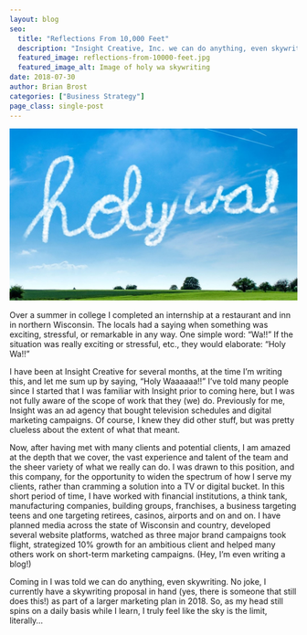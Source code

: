 ```yaml
---
layout: blog
seo:
  title: "Reflections From 10,000 Feet"
  description: "Insight Creative, Inc. we can do anything, even skywriting."
  featured_image: reflections-from-10000-feet.jpg
  featured_image_alt: Image of holy wa skywriting
date: 2018-07-30
author: Brian Brost
categories: ["Business Strategy"]
page_class: single-post
---
```


![Image of holy wa skywriting](reflections-from-10000-feet.jpg)

Over a summer in college I completed an internship at a restaurant and inn in northern Wisconsin. The locals had a saying when something was exciting, stressful, or remarkable in any way. One simple word: “Wa!!” If the situation was really exciting or stressful, etc., they would elaborate: “Holy Wa!!”

I have been at Insight Creative for several months, at the time I’m writing this, and let me sum up by saying, “Holy Waaaaaa!!” I’ve told many people since I started that I was familiar with Insight prior to coming here, but I was not fully aware of the scope of work that they (we) do. Previously for me, Insight was an ad agency that bought television schedules and digital marketing campaigns. Of course, I knew they did other stuff, but was pretty clueless about the extent of what that meant.

Now, after having met with many clients and potential clients, I am amazed at the depth that we cover, the vast experience and talent of the team and the sheer variety of what we really can do. I was drawn to this position, and this company, for the opportunity to widen the spectrum of how I serve my clients, rather than cramming a solution into a TV or digital bucket. In this short period of time, I have worked with financial institutions, a think tank, manufacturing companies, building groups, franchises, a business targeting teens and one targeting retirees, casinos, airports and on and on. I have planned media across the state of Wisconsin and country, developed several website platforms, watched as three major brand campaigns took flight, strategized 10% growth for an ambitious client and helped many others work on short-term marketing campaigns. (Hey, I’m even writing a blog!)

Coming in I was told we can do anything, even skywriting. No joke, I currently have a skywriting proposal in hand (yes, there is someone that still does this!) as part of a larger marketing plan in 2018. So, as my head still spins on a daily basis while I learn, I truly feel like the sky is the limit, literally…
